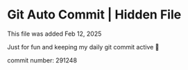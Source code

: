 # Git Auto Commit | Hidden File

This file was added Feb 12, 2025

Just for fun and keeping my daily git commit active 🤪

commit number: 291248
